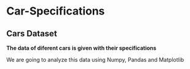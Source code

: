 # Car-Specifications 

## Cars Dataset
 **The data of diferent cars is given with their specifications**
 
 We are going to analyze this data using Numpy, Pandas and Matplotlib
